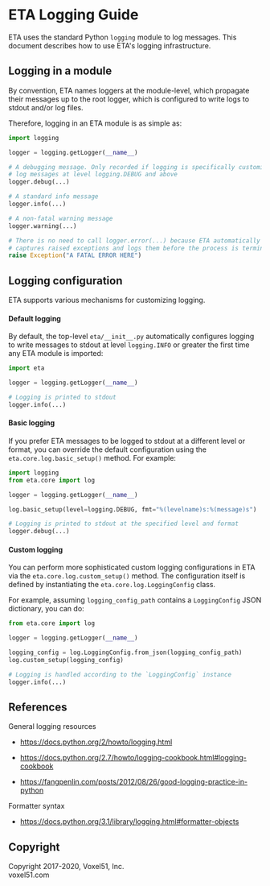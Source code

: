 # ETA Logging Guide

ETA uses the standard Python `logging` module to log messages. This document
describes how to use ETA's logging infrastructure.


## Logging in a module

By convention, ETA names loggers at the module-level, which propagate their
messages up to the root logger, which is configured to write logs to stdout
and/or log files.

Therefore, logging in an ETA module is as simple as:

```python
import logging

logger = logging.getLogger(__name__)

# A debugging message. Only recorded if logging is specifically customized to
# log messages at level logging.DEBUG and above
logger.debug(...)

# A standard info message
logger.info(...)

# A non-fatal warning message
logger.warning(...)

# There is no need to call logger.error(...) because ETA automatically
# captures raised exceptions and logs them before the process is terminated
raise Exception("A FATAL ERROR HERE")
```


## Logging configuration

ETA supports various mechanisms for customizing logging.

#### Default logging

By default, the top-level `eta/__init__.py` automatically configures logging
to write messages to stdout at level `logging.INFO` or greater the first time
any ETA module is imported:

```python
import eta

logger = logging.getLogger(__name__)

# Logging is printed to stdout
logger.info(...)
```

#### Basic logging

If you prefer ETA messages to be logged to stdout at a different level or
format, you can override the default configuration using the
`eta.core.log.basic_setup()` method. For example:

```python
import logging
from eta.core import log

logger = logging.getLogger(__name__)

log.basic_setup(level=logging.DEBUG, fmt="%(levelname)s:%(message)s")

# Logging is printed to stdout at the specified level and format
logger.debug(...)
```

#### Custom logging

You can perform more sophisticated custom logging configurations in ETA via
the `eta.core.log.custom_setup()` method. The configuration itself is defined
by instantiating the `eta.core.log.LoggingConfig` class.

For example, assuming `logging_config_path` contains a `LoggingConfig` JSON
dictionary, you can do:

```python
from eta.core import log

logger = logging.getLogger(__name__)

logging_config = log.LoggingConfig.from_json(logging_config_path)
log.custom_setup(logging_config)

# Logging is handled according to the `LoggingConfig` instance
logger.info(...)
```


## References

General logging resources

* https://docs.python.org/2/howto/logging.html

* https://docs.python.org/2.7/howto/logging-cookbook.html#logging-cookbook

* https://fangpenlin.com/posts/2012/08/26/good-logging-practice-in-python

Formatter syntax

* https://docs.python.org/3.1/library/logging.html#formatter-objects


## Copyright

Copyright 2017-2020, Voxel51, Inc.<br>
voxel51.com
